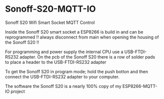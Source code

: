 # Sonoff-S20-MQTT-IO
 Sonoff S20 Wifi Smart Socket MQTT Control

Inside the Sonoff S20 smart socket a ESP8266 is build in and can be reprogrammed
!! always disconnect from main when opening the housing of the Sonoff S20 !!

For programming and power supply the internal CPU use a USB-FTDI-RS232 adapter.
On the pcb of the Sonoff S20 there is a row of solder pads to place a header to the USB-FTDI-RS232 adapter

To get the Sonoff S20 in program mode; hold the push botton and then connect the USB-FTDI-RS232 adapter to your computer.

The software the Sonoff S20 is a nearly 100% copy of my ESP8266-MQTT-IO project
